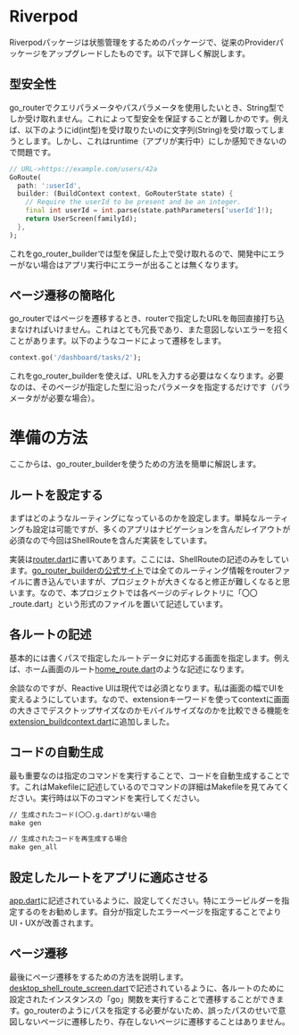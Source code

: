 # Riverpod

Riverpodパッケージは状態管理をするためのパッケージで、従来のProviderパッケージをアップグレードしたものです。以下で詳しく解説します。

## 型安全性

go_routerでクエリパラメータやパスパラメータを使用したいとき、String型でしか受け取れません。これによって型安全を保証することが難しかのです。例えば、以下のようにid(int型)を受け取りたいのに文字列(String)を受け取ってしまうとします。しかし、これはruntime（アプリが実行中）にしか感知できないので問題です。
```Dart
// URL->https://example.com/users/42a
GoRoute(
  path: ':userId',
  builder: (BuildContext context, GoRouterState state) {
    // Require the userId to be present and be an integer.
    final int userId = int.parse(state.pathParameters['userId']!);
    return UserScreen(familyId);
  },
);
```
これをgo_router_builderでは型を保証した上で受け取れるので、開発中にエラーがない場合はアプリ実行中にエラーが出ることは無くなります。

## ページ遷移の簡略化

go_routerではページを遷移するとき、routerで指定したURLを毎回直接打ち込まなければいけません。これはとても冗長であり、また意図しないエラーを招くことがあります。以下のようなコードによって遷移をします。

```Dart
context.go('/dashboard/tasks/2');
```

これをgo_router_builderを使えば、URLを入力する必要はなくなります。必要なのは、そのページが指定した型に沿ったパラメータを指定するだけです（パラメータがが必要な場合）。

# 準備の方法

ここからは、go_router_builderを使うための方法を簡単に解説します。

## ルートを設定する

まずはどのようなルーティングになっているのかを設定します。単純なルーティングも設定は可能ですが、多くのアプリはナビゲーションを含んだレイアウトが必須なので今回はShellRouteを含んだ実装をしています。

実装は[router.dart](https://github.com/honganji/Flutter-Hub/blob/main/lib/go_router_builder/route/router.dart)に書いてあります。ここには、ShellRouteの記述のみをしています。[go_router_builderの公式サイト](https://pub.dev/packages/go_router_builder)では全てのルーティング情報をrouterファイルに書き込んでいますが、プロジェクトが大きくなると修正が難しくなると思います。なので、本プロジェクトでは各ページのディレクトリに「〇〇_route.dart」という形式のファイルを置いて記述しています。

## 各ルートの記述

基本的には書くパスで指定したルートデータに対応する画面を指定します。例えば、ホーム画面のルート[home_route.dart](https://github.com/honganji/Flutter-Hub/blob/main/lib/go_router_builder/ui/shell_route/sub_screens/home/home_route.dart)のような記述になります。

余談なのですが、Reactive UIは現代では必須となります。私は画面の幅でUIを変えるようにしています。なので、extensionキーワードを使ってcontextに画面の大きさでデスクトップサイズなのかモバイルサイズなのかを比較できる機能を[extension_buildcontext.dart](https://github.com/honganji/Flutter-Hub/blob/main/lib/go_router_builder/extension/extension_buildcontext.dart)に追加しました。

## コードの自動生成

最も重要なのは指定のコマンドを実行することで、コードを自動生成することです。これはMakefileに記述しているのでコマンドの詳細はMakefileを見てみてください。実行時は以下のコマンドを実行してください。

```Makefile
// 生成されたコード(〇〇.g.dart)がない場合
make gen

// 生成されたコードを再生成する場合
make gen_all
```

## 設定したルートをアプリに適応させる

[app.dart](https://github.com/honganji/Flutter-Hub/blob/main/lib/go_router_builder/app.dart)に記述されているように、設定してください。特にエラービルダーを指定するのをお勧めします。自分が指定したエラーページを指定することでよりUI・UXが改善されます。

## ページ遷移

最後にページ遷移をするための方法を説明します。[desktop_shell_route_screen.dart](https://github.com/honganji/Flutter-Hub/blob/main/lib/go_router_builder/ui/shell_route/desktop/desktop_shell_route_screen.dart)で記述されているように、各ルートのために設定されたインスタンスの「go」関数を実行することで遷移することができます。go_routerのようにパスを指定する必要がないため、誤ったパスのせいで意図しないページに遷移したり、存在しないページに遷移することはありません。

